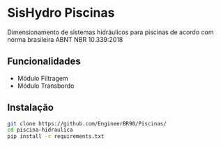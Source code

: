 # SisHydro Piscinas
Dimensionamento de sistemas hidráulicos para piscinas de acordo com norma brasileira ABNT NBR 10.339:2018

## Funcionalidades
- Módulo Filtragem
- Módulo Transbordo


## Instalação
```bash
git clone https://github.com/EngineerBR90/Piscinas/
cd piscina-hidraulica
pip install -r requirements.txt

